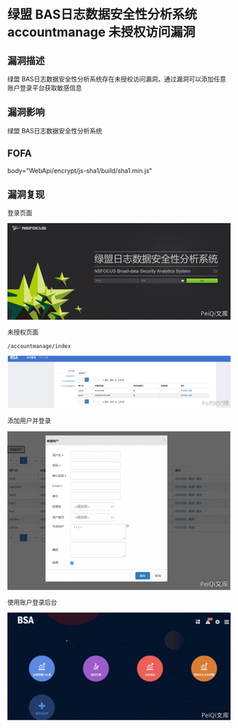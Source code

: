 # 绿盟 BAS日志数据安全性分析系统 accountmanage 未授权访问漏洞

## 漏洞描述

绿盟 BAS日志数据安全性分析系统存在未授权访问漏洞，通过漏洞可以添加任意账户登录平台获取敏感信息

## 漏洞影响

<a-checkbox checked>绿盟 BAS日志数据安全性分析系统</a-checkbox></br>

## FOFA

<a-checkbox checked>body="WebApi/encrypt/js-sha1/build/sha1.min.js"</a-checkbox></br>

## 漏洞复现

登录页面



![img](../../../.vuepress/public/img/image-20210718205102941.png)



未授权页面



```plain
/accountmanage/index
```



![img](../../../.vuepress/public/img/image-20210718205112107.png)



添加用户并登录



![img](../../../.vuepress/public/img/image-20210718205120131.png)



使用账户登录后台

![img](../../../.vuepress/public/img/image-20210718205134384.png)